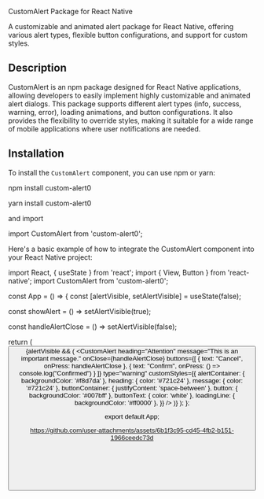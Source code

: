 CustomAlert Package for React Native

A customizable and animated alert package for React Native, offering various alert types, flexible button configurations, and support for custom styles.

## Description

CustomAlert is an npm package designed for React Native applications, allowing developers to easily implement highly customizable and animated alert dialogs. This package supports different alert types (info, success, warning, error), loading animations, and button configurations. It also provides the flexibility to override styles, making it suitable for a wide range of mobile applications where user notifications are needed.

## Installation

To install the `CustomAlert` component, you can use npm or yarn:

npm install custom-alert0

yarn install custom-alert0


and import 

import CustomAlert from 'custom-alert0'; 



Here's a basic example of how to integrate the CustomAlert component into your React Native project:




import React, { useState } from 'react';
import { View, Button } from 'react-native';
import CustomAlert from 'custom-alert0';

const App = () => {
  const [alertVisible, setAlertVisible] = useState(false);

  const showAlert = () => setAlertVisible(true);

  const handleAlertClose = () => setAlertVisible(false);

  return (
    <View>
      <Button title="Show Alert" onPress={showAlert} />
      {alertVisible && (
        <CustomAlert
          heading="Attention"
          message="This is an important message."
          onClose={handleAlertClose}
          buttons={[
            { text: "Cancel", onPress: handleAlertClose },
            { text: "Confirm", onPress: () => console.log("Confirmed") }
          ]}
          type="warning"
          customStyles={{
            alertContainer: { backgroundColor: '#f8d7da' },
            heading: { color: '#721c24' },
            message: { color: '#721c24' },
            buttonContainer: { justifyContent: 'space-between' },
            button: { backgroundColor: '#007bff' },
            buttonText: { color: 'white' },
            loadingLine: { backgroundColor: '#ff0000' },
          }}
        />
      )}
    </View>
  );
};

export default App;




https://github.com/user-attachments/assets/6b1f3c95-cd45-4fb2-b151-1966ceedc73d




```bash






